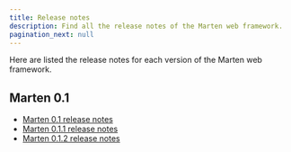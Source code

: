 ```yaml
---
title: Release notes
description: Find all the release notes of the Marten web framework.
pagination_next: null
---
```


Here are listed the release notes for each version of the Marten web framework.

## Marten 0.1

* [Marten 0.1 release notes](./release-notes/0.1)
* [Marten 0.1.1 release notes](./release-notes/0.1.1)
* [Marten 0.1.2 release notes](./release-notes/0.1.2)
